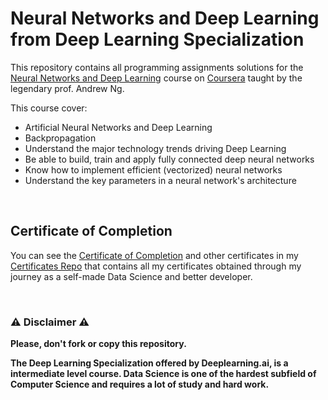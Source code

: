 # Neural Networks and Deep Learning from Deep Learning Specialization
This repository contains all programming assignments solutions for the [Neural Networks and Deep Learning](https://www.coursera.org/specializations/deep-learning) course on [Coursera](https://www.coursera.org) taught by the legendary prof. Andrew Ng.

This course cover:
- Artificial Neural Networks and Deep Learning
- Backpropagation
- Understand the major technology trends driving Deep Learning
- Be able to build, train and apply fully connected deep neural networks 
- Know how to implement efficient (vectorized) neural networks 
- Understand the key parameters in a neural network's architecture 

<br/>

## Certificate of Completion
You can see the [Certificate of Completion](https://github.com/AlessandroCorradini/Certificates/blob/master/Coursera%20-%20Neural%20Networks%20and%20Deep%20Learning%20Certificate%20-%20Deeplearning.ai.pdf) and other certificates in my [Certificates Repo](https://github.com/AlessandroCorradini/Certificates) that contains all my certificates obtained through my journey as a self-made Data Science and better developer.

<br/>

### ⚠️ Disclaimer ⚠️
**Please, don't fork or copy this repository.**

**The Deep Learning Specialization offered by Deeplearning.ai, is a intermediate level course. Data Science is one of the hardest subfield of Computer Science and requires a lot of study and hard work.**

